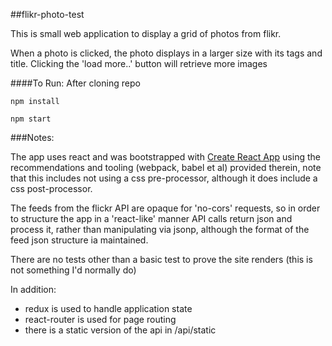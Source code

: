 ##flikr-photo-test

This is small web application to display a grid of photos from flikr.  
 
When a photo is clicked, the photo displays in a larger size with its tags and title. 
Clicking the 'load more..' button will retrieve more images

####To Run:
After cloning repo 

`npm install`

`npm start` 

###Notes:

The app uses react and was bootstrapped with [Create React App](https://github.com/facebookincubator/create-react-app) 
using the recommendations and tooling (webpack, babel et al) provided therein, note that this includes not 
using a css pre-processor, although it does include a css post-processor.


The feeds from the flickr API are opaque for 'no-cors' requests, so in order to structure the app in  a 'react-like'
 manner API calls return json and process it, rather than manipulating via jsonp, although
the format of the feed json structure ia maintained.

There are no tests other than a basic test to prove the site renders (this is not something I'd normally do)

In addition:

- redux is used to handle application state
- react-router is used for page routing 
- there is a static version of the api in /api/static 








